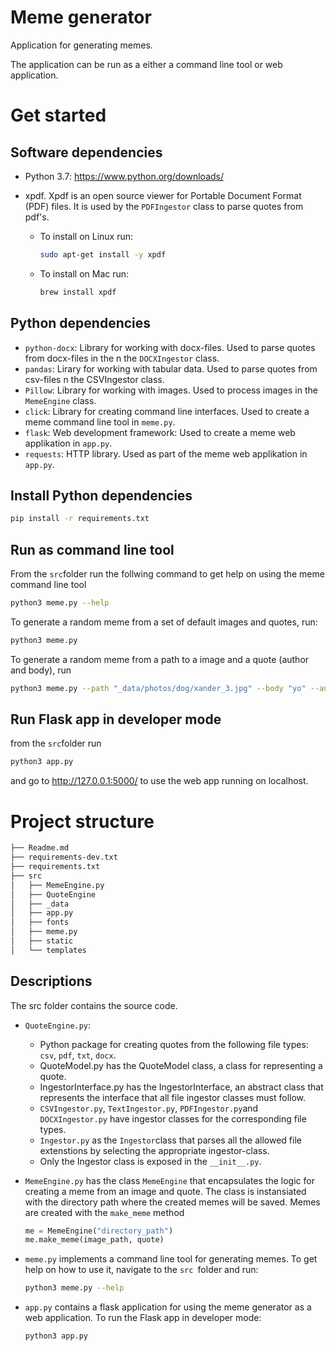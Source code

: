 # Meme generator

Application for generating memes.

The application can be run as a either a command line tool or web application.

# Get started

## Software dependencies	

- Python 3.7: https://www.python.org/downloads/

- xpdf. Xpdf is an open source viewer for Portable Document Format (PDF)
  files. It is used by the `PDFIngestor` class to parse quotes from pdf's.

  - To install on Linux run:

    ```bash
    sudo apt-get install -y xpdf
    ```

  - To install on Mac run:

    ```bash
    brew install xpdf
    ```

## Python dependencies

- `python-docx`: Library for working with docx-files. Used to parse quotes from docx-files in the n the `DOCXIngestor` class.
- `pandas`: Lirary for working with tabular data. Used to parse quotes from csv-files n the CSVIngestor class.
- `Pillow`: Library for working with images. Used to process images in the `MemeEngine` class.
- `click`: Library for creating command line interfaces. Used to create a meme command line tool in `meme.py`.
- `flask`: Web development framework: Used to create a meme web applikation in `app.py`.
- `requests`: HTTP library. Used as part of the meme web applikation in `app.py`.

## Install Python dependencies

```bash
pip install -r requirements.txt
```



## Run as command line tool

From the `src`folder run the follwing command to get help on using the meme command line tool

```bash
python3 meme.py --help
```

To generate a random meme from a set of default images and quotes, run:

```bash
python3 meme.py
```

To generate a random meme from a path to a image and a quote (author and body), run

```bash
python3 meme.py --path "_data/photos/dog/xander_3.jpg" --body "yo" --author "mama"
```



## Run Flask app in developer mode

from the `src`folder run

```bash
python3 app.py
```

and go to http://127.0.0.1:5000/ to use the web app running on localhost.

# Project structure

```bash
├── Readme.md
├── requirements-dev.txt
├── requirements.txt
├── src
│   ├── MemeEngine.py
│   ├── QuoteEngine
│   ├── _data
│   ├── app.py
│   ├── fonts
│   ├── meme.py
│   ├── static
│   └── templates
```

## Descriptions

The src folder contains the source code.

- `QuoteEngine.py`:

  - Python package for creating quotes from the following file types: `csv`, `pdf`, `txt`, `docx`.
  - QuoteModel.py has the QuoteModel class, a class for representing a quote.
  - IngestorInterface.py has the IngestorInterface, an abstract class that represents the interface that all file ingestor classes must follow.
  - `CSVIngestor.py`, `TextIngestor.py`, `PDFIngestor.py`and `DOCXIngestor.py` have ingestor classes for the corresponding file types.
  - `Ingestor.py` as the `Ingestor`class that parses all the allowed file extenstions by selecting the appropriate   ingestor-class.
  - Only the Ingestor class is exposed in the `__init__.py`.

- `MemeEngine.py` has the class `MemeEngine` that encapsulates the logic for creating a meme from an image and quote. The class is instansiated with the directory path where the created memes will be saved. Memes are created with the `make_meme` method 

  ```python
  me = MemeEngine("directory_path")
  me.make_meme(image_path, quote)
  ```

- `meme.py` implements a command line tool for generating memes. To get help on how to use it, navigate to the `src `folder and run:

  ```bash
  python3 meme.py --help
  ```

- `app.py` contains a flask application for using the meme generator as a web application. To run the Flask app in developer mode:

  ```
  python3 app.py
  ```

  

​		

 



​	

